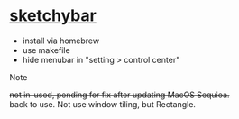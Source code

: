 # [sketchybar](https://github.com/FelixKratz/SketchyBar)

- install via homebrew
- use makefile
- hide menubar in "setting > control center"

> [!NOTE]
> ~~not in-used, pending for fix after updating MacOS Sequioa.~~  
> back to use. Not use window tiling, but Rectangle.
